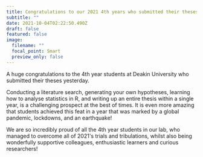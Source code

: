 ```yaml
---
title: Congratulations to our 2021 4th years who submitted their theses! 
subtitle: ""
date: 2021-10-04T02:22:50.490Z
draft: false
featured: false
image:
  filename: ""
  focal_point: Smart
  preview_only: false
---
```


A huge congratulations to the 4th year students at Deakin University who submitted their theses yesterday. 

Conducting a literature search, generating your own hypotheses, learning how to analyse statistics in R, and writing up an entire thesis within a single year, is a challenging prospect at the best of times. It is even more amazing that students achieved this feat in a year that was marked by a global pandemic, lockdowns, and an earthquake! 

We are so incredibly proud of all the 4th year students in our lab, who managed to overcome all of 2021's trials and tribulations, whilst also being wonderfully supportive colleagues, enthusiastic learners and curious researchers! 
